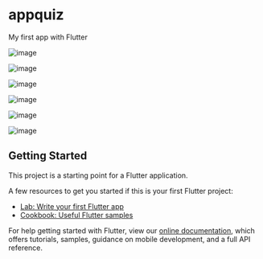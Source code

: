 # appquiz

My first app with Flutter


![image](https://user-images.githubusercontent.com/45602285/165042067-7586b5a0-a558-4666-8cf1-4d936e55cc91.png)


![image](https://user-images.githubusercontent.com/45602285/165042152-caeeaa94-c859-40bc-ac0c-64c0b0547eed.png)


![image](https://user-images.githubusercontent.com/45602285/165042200-4b053d90-20d8-4f9d-9f90-8909f236579f.png)


![image](https://user-images.githubusercontent.com/45602285/165042243-305ad31e-9f3a-4e34-a13d-c88112525328.png)


![image](https://user-images.githubusercontent.com/45602285/165042295-35d9d58c-3e24-420b-9405-d26ac9fbe507.png)


![image](https://user-images.githubusercontent.com/45602285/165042317-39b5851c-a6db-401b-ad4c-ab0ccf4e05e7.png)



## Getting Started

This project is a starting point for a Flutter application.

A few resources to get you started if this is your first Flutter project:

- [Lab: Write your first Flutter app](https://flutter.dev/docs/get-started/codelab)
- [Cookbook: Useful Flutter samples](https://flutter.dev/docs/cookbook)

For help getting started with Flutter, view our
[online documentation](https://flutter.dev/docs), which offers tutorials,
samples, guidance on mobile development, and a full API reference.
